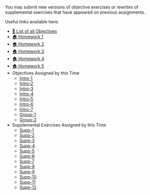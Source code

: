 You may submit new versions of objective exercises or rewrites of supplemental exercises that have appeared on previous assignments.

Useful links available here:

<ul>
<li><a href="page:🎯 List of all Objectives">🎯 List of all Objectives</a></li>
<li><a href="assignment:🏠 Homework 1">🏠 Homework 1</a></li>
<li><a href="assignment:🏠 Homework 2">🏠 Homework 2</a></li>
<li><a href="assignment:🏠 Homework 3">🏠 Homework 3</a></li>
<li><a href="assignment:🏠 Homework 4">🏠 Homework 4</a></li>
<li><a href="assignment:🏠 Homework 5">🏠 Homework 5</a></li>
<li>
  Objectives Assigned by this Time
  <ul>
    <li><a href="assignment:Intro-1">Intro-1</a></li>
    <li><a href="assignment:Intro-2">Intro-2</a></li>
    <li><a href="assignment:Intro-3">Intro-3</a></li>
    <li><a href="assignment:Intro-4">Intro-4</a></li>
    <li><a href="assignment:Intro-5">Intro-5</a></li>
    <li><a href="assignment:Intro-6">Intro-6</a></li>
    <li><a href="assignment:Intro-7">Intro-7</a></li>
    <li><a href="assignment:Group-1">Group-1</a></li>
    <li><a href="assignment:Group-2">Group-2</a></li>
  </ul>
</li>
<li>
  Supplemental Exercises Assigned by this Time
  <ul>
    <li><a href="assignment:Supp-1">Supp-1</a></li>
    <li><a href="assignment:Supp-2">Supp-2</a></li>
    <li><a href="assignment:Supp-3">Supp-3</a></li>
    <li><a href="assignment:Supp-4">Supp-4</a></li>
    <li><a href="assignment:Supp-5">Supp-5</a></li>
    <li><a href="assignment:Supp-6">Supp-6</a></li>
    <li><a href="assignment:Supp-7">Supp-7</a></li>
    <li><a href="assignment:Supp-8">Supp-8</a></li>
    <li><a href="assignment:Supp-9">Supp-9</a></li>
    <li><a href="assignment:Supp-10">Supp-10</a></li>
    <li><a href="assignment:Supp-11">Supp-11</a></li>
    <li><a href="assignment:Supp-12">Supp-12</a></li>
  </ul>
</li>

